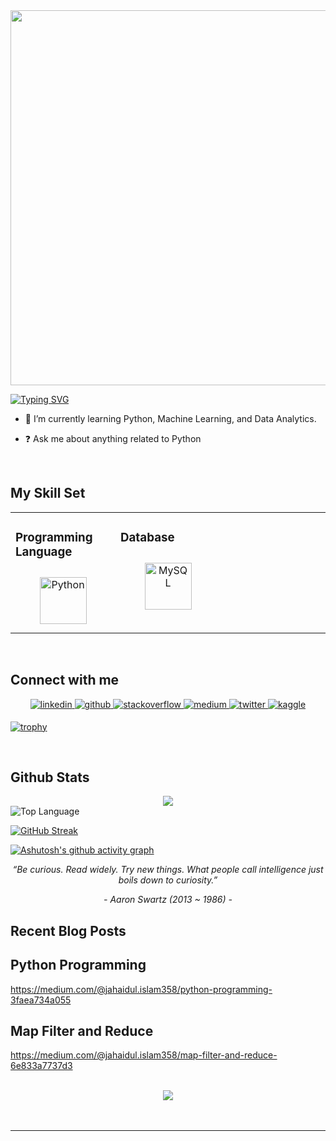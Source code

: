 <div align="center">
<img src="https://i.pinimg.com/originals/fc/71/63/fc71635c7f1b09ed30413f59bb749582.gif" align="center" height="" width="600" />
</div>  
  

[![Typing SVG](https://readme-typing-svg.demolab.com?font=Fira+Code&weight=900&size=34&pause=1000&color=1F7404&center=true&vCenter=true&width=442&height=54&lines=Hi%2C+I'm+Jahaidul+Islam;An+Data+Science+Aspirant+%F0%9F%9A%80)](https://git.io/typing-svg)

- 🌱 I’m currently learning Python, Machine Learning, and Data Analytics.  
  

- ❓ Ask me about anything related to Python  
  

<br/>  


## My Skill Set  
<table><tr><td valign="top" width="33%">



### Programming Language  
<div align="center">  
<a href="https://www.python.org/" target="_blank"><img style="margin: 10px" src="https://profilinator.rishav.dev/skills-assets/python-original.svg" alt="Python" height="75" /></a>  
</div>

</td><td valign="top" width="33%">



### Database  
<div align="center">  
<a href="https://www.mysql.com/" target="_blank"><img style="margin: 10px" src="https://profilinator.rishav.dev/skills-assets/mysql-original-wordmark.svg" alt="MySQL" height="75" /></a>  
</div>

</td><td valign="top" width="33%">



</td></tr></table>  

<br/>  


## Connect with me  
<div align="center">
<a href="https://linkedin.com/in/jahaidul-islam358" target="_blank">
<img src=https://img.shields.io/badge/linkedin-%231E77B5.svg?&style=for-the-badge&logo=linkedin&logoColor=white alt=linkedin style="margin-bottom: 5px;" />
</a>
<a href="https://github.com/jahaidul" target="_blank">
<img src=https://img.shields.io/badge/github-%2324292e.svg?&style=for-the-badge&logo=github&logoColor=white alt=github style="margin-bottom: 5px;" />
</a>
<a href="https://stackoverflow.com/users/12724247/jahaidul-islam" target="_blank">
<img src=https://img.shields.io/badge/stackoverflow-%23F28032.svg?&style=for-the-badge&logo=stackoverflow&logoColor=white alt=stackoverflow style="margin-bottom: 5px;" />
</a>
<a href="https://medium.com/@jahaidul.islam358" target="_blank">
<img src=https://img.shields.io/badge/medium-%23292929.svg?&style=for-the-badge&logo=medium&logoColor=white alt=medium style="margin-bottom: 5px;" />
</a>
<a href="https://twitter.com/Jahaidul35" target="_blank">
<img src=https://img.shields.io/badge/twitter-%2300acee.svg?&style=for-the-badge&logo=twitter&logoColor=white alt=twitter style="margin-bottom: 5px;" />
</a>
<a href="https://www.kaggle.com/jahaidulislam" target="_blank">
<img src=https://img.shields.io/badge/kaggle-%2344BAE8.svg?&style=for-the-badge&logo=kaggle&logoColor=white alt=kaggle style="margin-bottom: 5px;" />
</a>  
</div>  
  


[![trophy](https://github-profile-trophy.vercel.app/?username=jahaidul)](https://github.com/jahaidul/github-profile-trophy)

<br/>  


## Github Stats  
<div align="center"><img src="https://github-readme-stats.vercel.app/api?username=jahaidul&show_icons=true&count_private=true&hide_border=true" align="center" /></div>  
    <img alt = "Top Language" src="https://github-readme-stats.vercel.app/api/top-langs/?username=jahaidul&hide=html,&hide_border=true&title_color=5391FE&text_color=555"
  
<br/>  


[![GitHub Streak](https://streak-stats.demolab.com?user=jahaidul)](https://git.io/streak-stats)
<br/>

[![Ashutosh's github activity graph](https://github-readme-activity-graph.cyclic.app/graph?username=jahaidul&theme=vue)](https://github.com/jahaidul/github-readme-activity-graph)
<br/>

<p align="center"><i>“Be curious. Read widely. Try new things. What people call intelligence just boils down to curiosity.”</i></p>
<p align="center"><i>- Aaron Swartz (2013 ~ 1986) -</i></p>


## Recent Blog Posts  
  
  ## Python Programming
  
  https://medium.com/@jahaidul.islam358/python-programming-3faea734a055
  <br/>
  
  ## Map Filter and Reduce
  https://medium.com/@jahaidul.islam358/map-filter-and-reduce-6e833a7737d3
  <br/>
  


  

<br/>  

<div align="center">
<img src="https://komarev.com/ghpvc/?username=jahaidul&&style=flat-square" align="center" />
</div>  
  

<br/>  

<div align="center"></div>
<br />

----
